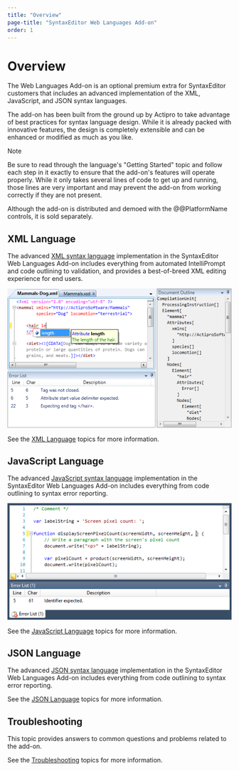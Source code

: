 ```yaml
---
title: "Overview"
page-title: "SyntaxEditor Web Languages Add-on"
order: 1
---
```

# Overview

The Web Languages Add-on is an optional premium extra for SyntaxEditor customers that includes an advanced implementation of the XML, JavaScript, and JSON syntax languages.

The add-on has been built from the ground up by Actipro to take advantage of best practices for syntax language design.  While it is already packed with innovative features, the design is completely extensible and can be enhanced or modified as much as you like.

> [!NOTE]
> Be sure to read through the language's "Getting Started" topic and follow each step in it exactly to ensure that the add-on's features will operate properly.  While it only takes several lines of code to get up and running, those lines are very important and may prevent the add-on from working correctly if they are not present.

Although the add-on is distributed and demoed with the @@PlatformName controls, it is sold separately.

## XML Language

The advanced [XML syntax language](xml/index.md) implementation in the SyntaxEditor Web Languages Add-on includes everything from automated IntelliPrompt and code outlining to validation, and provides a best-of-breed XML editing experience for end users.

![Screenshot](../images/web-addon-xml.png)

See the [XML Language](xml/index.md) topics for more information.

## JavaScript Language

The advanced [JavaScript syntax language](javascript/index.md) implementation in the SyntaxEditor Web Languages Add-on includes everything from code outlining to syntax error reporting.

![Screenshot](../images/web-addon-javascript.png)

See the [JavaScript Language](javascript/index.md) topics for more information.

## JSON Language

The advanced [JSON syntax language](json/index.md) implementation in the SyntaxEditor Web Languages Add-on includes everything from code outlining to syntax error reporting.

See the [JSON Language](json/index.md) topics for more information.

## Troubleshooting

This topic provides answers to common questions and problems related to the add-on.

See the [Troubleshooting](troubleshooting.md) topics for more information.
